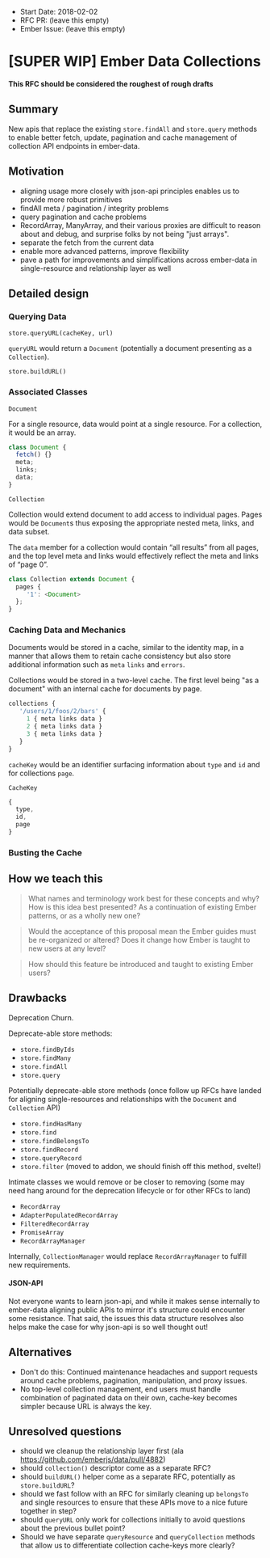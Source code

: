 - Start Date: 2018-02-02
- RFC PR: (leave this empty)
- Ember Issue: (leave this empty)

# [SUPER WIP] Ember Data Collections

**This RFC should be considered the roughest of rough drafts**

## Summary

New apis that replace the existing `store.findAll` and `store.query` methods to 
 enable better fetch, update, pagination and cache management of collection
 API endpoints in ember-data.

## Motivation

- aligning usage more closely with json-api principles enables us to provide more robust primitives
- findAll meta / pagination / integrity problems
- query pagination and cache problems
- RecordArray, ManyArray, and their various proxies
  are difficult to reason about and debug, and surprise
  folks by not being "just arrays".
- separate the fetch from the current data
- enable more advanced patterns, improve flexibility
- pave a path for improvements and simplifications across ember-data in single-resource and
  relationship layer as well

## Detailed design

### Querying Data

`store.queryURL(cacheKey, url)`

`queryURL` would return a `Document` (potentially a document presenting as a `Collection`).

`store.buildURL()`

### Associated Classes

`Document`

For a single resource, data would point at a single resource. For a collection, it
would be an array.

```js
class Document {
  fetch() {}
  meta;
  links;
  data;
}
```

`Collection`

Collection would extend document to add access to individual pages. Pages would be 
 `Document`s thus exposing the appropriate nested meta, links, and data subset.
 
The `data` member for a collection would contain “all results” from all pages, and
 the top level meta and links would effectively reflect the meta and links of “page 0”.

```js
class Collection extends Document {
  pages {
     '1': <Document>
  };
}
```

### Caching Data and Mechanics

Documents would be stored in a cache, similar to the identity map, in a manner that allows
them to retain cache consistency but also store additional information such as `meta` `links`
and `errors`.

Collections would be stored in a two-level cache. The first level being "as a document" with
an internal cache for documents by page.

```js
collections {
   '/users/1/foos/2/bars' {
     1 { meta links data }
     2 { meta links data }
     3 { meta links data }
   }
}
```

`cacheKey` would be an identifier surfacing information about `type` and `id` and for collections
`page`.

`CacheKey`

```js
{
  type,
  id,
  page
}
```

### Busting the Cache



## How we teach this

> What names and terminology work best for these concepts and why? How is this
idea best presented? As a continuation of existing Ember patterns, or as a
wholly new one?

> Would the acceptance of this proposal mean the Ember guides must be
re-organized or altered? Does it change how Ember is taught to new users
at any level?

> How should this feature be introduced and taught to existing Ember
users?

## Drawbacks

Deprecation Churn.

Deprecate-able store methods:

 - `store.findByIds`
 - `store.findMany`
 - `store.findAll`
 - `store.query`
 
Potentially deprecate-able store methods (once follow up RFCs have landed
for aligning single-resources and relationships with the `Document` and `Collection`
API)

 - `store.findHasMany`
 - `store.find`
 - `store.findBelongsTo`
 - `store.findRecord`
 - `store.queryRecord`
 - `store.filter` (moved to addon, we should finish off this method, svelte!)
 
 Intimate classes we would remove or be closer to removing
  (some may need hang around for the deprecation lifecycle or
   for other RFCs to land)
 
 - `RecordArray`
 - `AdapterPopulatedRecordArray`
 - `FilteredRecordArray`
 - `PromiseArray`
 - `RecordArrayManager`
 
 Internally, `CollectionManager` would replace `RecordArrayManager` to fulfill new requirements.
 
#### JSON-API

Not everyone wants to learn json-api, and while it makes sense internally to ember-data
aligning public APIs to mirror it's structure could encounter some resistance. That said,
the issues this data structure resolves also helps make the case for why json-api is
so well thought out!


## Alternatives

- Don't do this: Continued maintenance headaches and support requests around cache problems, pagination,
  manipulation, and proxy issues.
- No top-level collection management, end users must handle combination of paginated data
  on their own, cache-key becomes simpler because URL is always the key.

## Unresolved questions

- should we cleanup the relationship layer first (ala https://github.com/emberjs/data/pull/4882)
- should `collection()` descriptor come as a separate RFC?
- should `buildURL()` helper come as a separate RFC, potentially as `store.buildURL`? 
- should we fast follow with an RFC for similarly cleaning up `belongsTo` and single
  resources to ensure that these APIs move to a nice future together in step?
- should `queryURL` only work for collections initially to avoid questions about
  the previous bullet point?
- Should we have separate `queryResource` and `queryCollection` methods that allow us to differentiate
  collection cache-keys more clearly?
